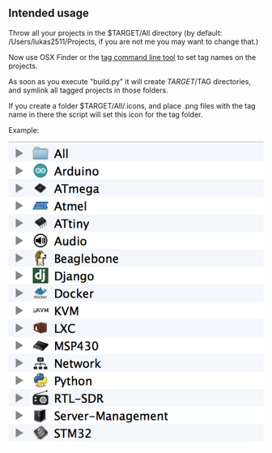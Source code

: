 ## Intended usage

Throw all your projects in the $TARGET/All directory (by default: /Users/lukas2511/Projects, if you are not me you may want to change that.)

Now use OSX Finder or the [tag command line tool](https://github.com/jdberry/tag) to set tag names on the projects.

As soon as you execute "build.py" it will create $TARGET/$TAG directories, and symlink all tagged projects in those folders.

If you create a folder $TARGET/All/.icons, and place .png files with the tag name in there the script will set this icon for the tag folder.

Example:

![Example](example.png)
